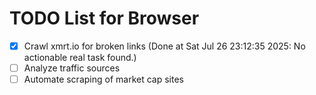 # TODO List for Browser

- [x] Crawl xmrt.io for broken links  (Done at Sat Jul 26 23:12:35 2025: No actionable real task found.)
- [ ] Analyze traffic sources
- [ ] Automate scraping of market cap sites